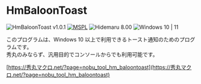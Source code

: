 # HmBaloonToast

![HmBaloonToast v1.0.1](https://img.shields.io/badge/HmBaloonToast-v1.0.1-6479ff.svg)
[![MSPL](https://img.shields.io/badge/license-MSPL-blue.svg?style=flat)](LICENSE)
![Hidemaru 8.00](https://img.shields.io/badge/Hidemaru-v8.00-6479ff.svg)
![Windows 10 | 11](https://img.shields.io/badge/Windows-10_|_11-6479ff.svg?logo=windows&logoColor=white)

このプログラムは、Windows 10 以上で利用できるトースト通知のためのプログラムです。  
秀丸のみならず、汎用目的でコンソールからでも利用可能です。

[https://秀丸マクロ.net/?page=nobu_tool_hm_baloontoast](https://秀丸マクロ.net/?page=nobu_tool_hm_baloontoast)

